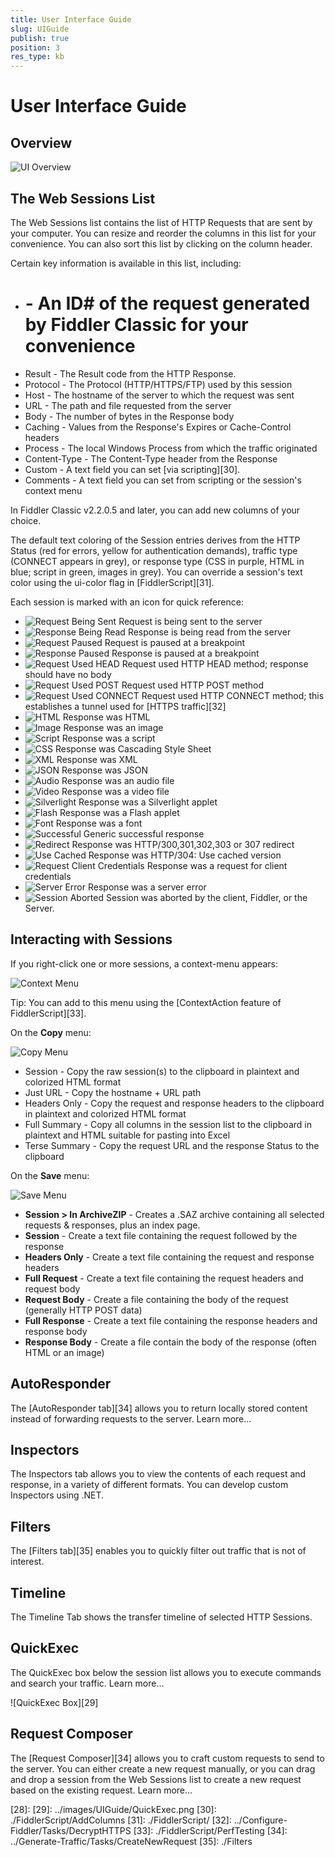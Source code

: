 ```yaml
---
title: User Interface Guide
slug: UIGuide
publish: true
position: 3
res_type: kb
---
```


User Interface Guide
====================

Overview
--------

![UI Overview](../images/UIGuide/UIOverview.png)

The Web Sessions List
---------------------

The Web Sessions list contains the list of HTTP Requests that are sent by your computer.  You can resize and reorder the columns in this list for your convenience.  You can also sort this list by clicking on the column header.

Certain key information is available in this list, including:

+ # - An ID# of the request generated by Fiddler Classic for your convenience
+ Result - The Result code from the HTTP Response.  
+ Protocol - The Protocol (HTTP/HTTPS/FTP) used by this session
+ Host - The hostname of the server to which the request was sent
+ URL - The path and file requested from the server
+ Body - The number of bytes in the Response body
+ Caching - Values from the Response's Expires or Cache-Control headers
+ Process - The local Windows Process from which the traffic originated
+ Content-Type - The Content-Type header from the Response
+ Custom - A text field you can set [via scripting][30].
+ Comments - A text field you can set from scripting or the session's context menu

In Fiddler Classic v2.2.0.5 and later, you can add new columns of your choice.

The default text coloring of the Session entries derives from the HTTP Status (red for errors, yellow for authentication demands), traffic type (CONNECT appears in grey), or response type (CSS in purple, HTML in blue; script in green, images in grey).  You can override a session's text color using the ui-color flag in [FiddlerScript][31].

Each session is marked with an icon for quick reference:

+ ![Request Being Sent](../images/UIGuide/RequestBeingSent.png) 	Request is being sent to the server
+ ![Response Being Read](../images/UIGuide/RequestBeingRead.png) Response is being read from the server
+ ![Request Paused](../images/UIGuide/RequestPaused.png) Request is paused at a breakpoint
+ ![Response Paused](../images/UIGuide/ResponsePaused.png) Response is paused at a breakpoint
+ ![Request Used HEAD](../images/UIGuide/RequestUsedHEAD.png) Request used HTTP HEAD method; response should have no body
+ ![Request Used POST](../images/UIGuide/RequestUsedPost.png) Request used HTTP POST method
+ ![Request Used CONNECT](../images/UIGuide/RequestUsedCONNECT.png) Request used HTTP CONNECT method; this establishes a tunnel used for [HTTPS traffic][32]
+ ![HTML](../images/UIGuide/HTML.png) Response was HTML
+ ![Image](../images/UIGuide/Image.png) Response was an image
+ ![Script](../images/UIGuide/Script.PNG) Response was a script
+ ![CSS](../images/UIGuide/CSS.png) Response was Cascading Style Sheet
+ ![XML](../images/UIGuide/XML.png) Response was XML
+ ![JSON](../images/UIGuide/JSON.png) Response was JSON
+ ![Audio](../images/UIGuide/Audio.png) Response was an audio file
+ ![Video](../images/UIGuide/Video.png) Response was a video file
+ ![Silverlight](../images/UIGuide/Silverlight.png) Response was a Silverlight applet
+ ![Flash](../images/UIGuide/Flash.png) Response was a Flash applet
+ ![Font](../images/UIGuide/Font.png) Response was a font
+ ![Successful](../images/UIGuide/Successful.png) Generic successful response
+ ![Redirect](../images/UIGuide/300.png) Response was HTTP/300,301,302,303 or 307 redirect
+ ![Use Cached](../images/UIGuide/304.png) Response was HTTP/304: Use cached version
+ ![Request Client Credentials](../images/UIGuide/RequestClientCredentials.png) Response was a request for client credentials
+ ![Server Error](../images/UIGuide/ServerError.png) Response was a server error
+ ![Session Aborted](../images/UIGuide/SessionAborted.png) Session was aborted by the client, Fiddler, or the Server.

Interacting with Sessions
-------------------------

If you right-click one or more sessions, a context-menu appears:

![Context Menu](../images/UIGuide/ContextMenu.png)

Tip: You can add to this menu using the [ContextAction feature of FiddlerScript][33].  

On the **Copy** menu:

![Copy Menu](../images/UIGuide/CopyMenu.png)

+ Session - Copy the raw session(s) to the clipboard in plaintext and colorized HTML format
+ Just URL - Copy the hostname + URL path
+ Headers Only - Copy the request and response headers to the clipboard in plaintext and colorized HTML format
+ Full Summary - Copy all columns in the session list to the clipboard in plaintext and HTML suitable for pasting into Excel
+ Terse Summary - Copy the request URL and the response Status to the clipboard

On the **Save** menu:

![Save Menu](../images/UIGuide/SaveMenu.png)

+ **Session > In ArchiveZIP** - Creates a .SAZ archive containing all selected requests & responses, plus an index page. 
+ **Session** - Create a text file containing the request followed by the response
+ **Headers Only** - Create a text file containing the request and response headers
+ **Full Request** - Create a text file containing the request headers and request body
+ **Request Body** - Create a file containing the body of the request (generally HTTP POST data)
+ **Full Response** - Create a text file containing the response headers and response body
+ **Response Body** - Create a file contain the body of the response (often HTML or an image)

AutoResponder
-------------

The [AutoResponder tab][34] allows you to return locally stored content instead of forwarding requests to the server.  Learn more...

Inspectors
----------

The Inspectors tab allows you to view the contents of each request and response, in a variety of different formats.  You can develop custom Inspectors using .NET.

Filters
-------

The [Filters tab][35] enables you to quickly filter out traffic that is not of interest. 

Timeline
--------

The Timeline Tab shows the transfer timeline of selected HTTP Sessions.

QuickExec
---------

The QuickExec box below the session list allows you to execute commands and search your traffic. Learn more...

![QuickExec Box][29]

Request Composer
----------------

The [Request Composer][34] allows you to craft custom requests to send to the server.  You can either create a new request manually, or you can drag and drop a session from the Web Sessions list to create a new request based on the existing request. Learn more...


[26]: 
[27]: 
[28]: 
[29]: ../images/UIGuide/QuickExec.png
[30]: ./FiddlerScript/AddColumns
[31]: ./FiddlerScript/ 
[32]: ../Configure-Fiddler/Tasks/DecryptHTTPS
[33]: ./FiddlerScript/PerfTesting
[34]: ../Generate-Traffic/Tasks/CreateNewRequest
[35]: ./Filters
